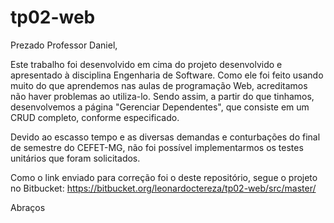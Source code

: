 # tp02-web

Prezado Professor Daniel,

Este trabalho foi desenvolvido em cima do projeto desenvolvido e apresentado à disciplina Engenharia de Software.
Como ele foi feito usando muito do que aprendemos nas aulas de programação Web, acreditamos não haver problemas ao utiliza-lo. 
Sendo assim, a partir do que tinhamos, desenvolvemos a página "Gerenciar Dependentes", que consiste em um CRUD completo, conforme especificado.

Devido ao escasso tempo e as diversas demandas e conturbações do final de semestre do CEFET-MG, não foi possível implementarmos os testes unitários que foram solicitados. 

Como o link enviado para correção foi o deste repositório, segue o projeto no Bitbucket: https://bitbucket.org/leonardoctereza/tp02-web/src/master/

Abraços
